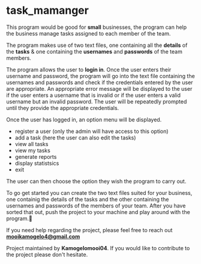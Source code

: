 # task_mamanger

This program would be good for **small** businesses, the program can help the business manage 
tasks assigned to each member of the team.

The program makes use of two text files, one containing all the **details** of the **tasks** & one 
containing the **usernames** and **passwords** of the team members.

The program allows the user to **login in**. Once the user enters their username and password, the 
program will go into the text file containing the usernames and passwords and check if the credentials entered 
by the user are appropriate. An appropriate error message will be displayed to the user if the user enters a 
username that is invalid or if the user enters a valid username but an invalid password. The user will be repeatedly 
prompted until they provide the appropriate credentials.

Once the user has logged in, an option menu will be displayed.

+ register a user (only the admin will have access to this option)
+ add a task (here the user can also edit the tasks)
+ view all tasks
+ view my tasks
+ generate reports
+ display statistsics
+ exit

The user can then choose the option they wish the program to carry out. 

To go get started you can create the two text files suited for your business,
one containig the details of the tasks and the other containing the usernames
and passwords of the members of your team.
After you have sorted that out, push the project to your machine and play around with
the program.:rocket:

If you need help regarding the project, please feel free to reach out **mooikamogelo4@gmail.com**

Project maintained by **Kamogelomooi04**. If you would like to contribute to the project please don't hesitate.



